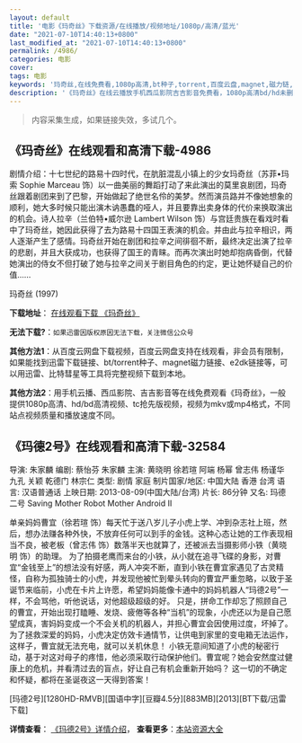 ```yaml
---
layout: default
title: '电影《玛奇丝》下载资源/在线播放/视频地址/1080p/高清/蓝光'
date: "2021-07-10T14:40:13+0800"
last_modified_at: "2021-07-10T14:40:13+0800"
permalink: /4986/
categories: 电影
cover:
tags: 电影
keywords: '玛奇丝,在线免费看,1080p高清,bt种子,torrent,百度云盘,magnet,磁力链,迅雷下载资源'
description: '《玛奇丝》在线云播放手机西瓜影院吉吉影音免费看，1080p高清bd/hd未删减完整版和tc抢先枪版，mkv/mp4格式，附带bt/torrent种子、magnet/磁力链、百度云盘、网盘资源迅雷下载链接'
---
```


>内容采集生成，如果链接失效，多试几个。


## 《玛奇丝》在线观看和高清下载-4986

剧情介绍：十七世纪的路易十四时代，在肮脏混乱小镇上的少女玛奇丝（苏菲•玛索 Sophie Marceau 饰）以一曲美丽的舞蹈打动了来此演出的莫里哀剧团，玛奇丝跟着剧团来到了巴黎，开始做起了绝世名伶的美梦。然而演员路并不像她想象的顺利，她大多时候只能出演木讷愚蠢的哑人，并且要靠出卖身体的代价来换取演出的机会。诗人拉辛（兰伯特•威尔逊 Lambert Wilson 饰）与宫廷贵族在看戏时看中了玛奇丝，她因此获得了去为路易十四国王表演的机会。并由此与拉辛相识，两人逐渐产生了感情。玛奇丝开始在剧团和拉辛之间徘徊不断，最终决定出演了拉辛的悲剧，并且大获成功，也获得了国王的青睐。而再次演出时她却抱病昏倒，代替她演出的侍女不但打破了她与拉辛之间关于剧目角色的约定，更让她怀疑自己的价值……


玛奇丝 (1997)

**下载地址**： [在线观看下载 《玛奇丝》](https://www.btbtdy.me/btdy/dy16871.html) 


**无法下载?**：`如果迅雷因版权原因无法下载，关注微信公众号 `

**其他方法1**：从百度云网盘下载视频，百度云网盘支持在线观看，非会员有限制，如果能找到迅雷下载链接、bt/torrent种子、magnet磁力链接、e2dk链接等，可以用迅雷、比特彗星等工具将完整视频下载到本地。

**其他方法2**：用手机云播、西瓜影院、吉吉影音等在线免费观看《玛奇丝》，一般提供1080p高清、hd/bd高清视频、tc抢先版视频，视频为mkv或mp4格式，不同站点视频质量和播放速度不同。


## 《玛德2号》在线观看和高清下载-32584

导演: 朱家麟 编剧: 蔡怡芬 朱家麟 主演: 黄晓明 徐若瑄 阿端 杨幂 曾志伟 杨谨华 九孔 关颖 乾德门 林宗仁 类型: 剧情 家庭 制片国家/地区: 中国大陆 香港 台湾 语言: 汉语普通话 上映日期: 2013-08-09(中国大陆/台湾) 片长: 86分钟 又名: 玛德二号 Saving Mother Robot Mother Android Ⅱ

单亲妈妈曹宜（徐若瑄 饰）每天忙于送八岁儿子小虎上学、冲到杂志社上班，然后，想办法赚各种外快，不放弃任何可以到手的金钱。这种心态让她的工作表现相当不良，被老板（曾志伟 饰）数落半天也就算了，还被派去当摄影师小铁（黄晓明 饰）的助理。 为了拍摄老鹰而来台的小铁，从小就在追寻飞碟的身影，对曹宜“金钱至上”的想法没有好感，两人冲突不断，直到小铁在曹宜家遇见了古灵精怪，自称为孤独骑士的小虎，并发现他被忙到晕头转向的曹宜严重忽略，以致于圣诞节来临前，小虎在卡片上许愿，希望妈妈能像卡通中的妈妈机器人“玛德2号”一样，不会骂他，听他说话，对他超级超级的好。 只是，拼命工作却忘了照顾自己的曹宜，开始出现打瞌睡、发烧、疲倦等各种“当机”的现象，小虎还以为是自己愿望成真，害妈妈变成一个不会关机的机器人，并担心曹宜会因使用过度，坏掉了。为了拯救深爱的妈妈，小虎决定仿效卡通情节，让供电到家里的变电箱无法运作，这样子，曹宜就无法充电，就可以关机休息！ 小铁无意间知道了小虎的秘密行动，基于对这对母子的疼惜，他必须采取行动保护他们。曹宜呢？她会安然度过健康上的危机，并看清过去的盲点，好让自己有机会重新开始吗？ 这一切的不确定和怀疑，都将在圣诞夜这一天得到答案！


[玛德2号][1280HD-RMVB][国语中字][豆瓣4.5分][883MB][2013][BT下载/迅雷下载]

**详情查看**： [《玛德2号》详情介绍](/movie/32584/)， **查看更多**：[本站资源大全](/movie/t/all/)


